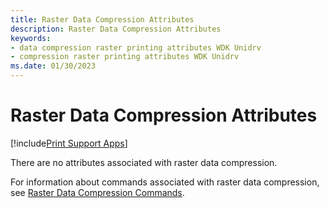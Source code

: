 ```yaml
---
title: Raster Data Compression Attributes
description: Raster Data Compression Attributes
keywords:
- data compression raster printing attributes WDK Unidrv
- compression raster printing attributes WDK Unidrv
ms.date: 01/30/2023
---
```


# Raster Data Compression Attributes

[!include[Print Support Apps](../includes/print-support-apps.md)]

There are no attributes associated with raster data compression.

For information about commands associated with raster data compression, see [Raster Data Compression Commands](raster-data-compression-commands.md).
